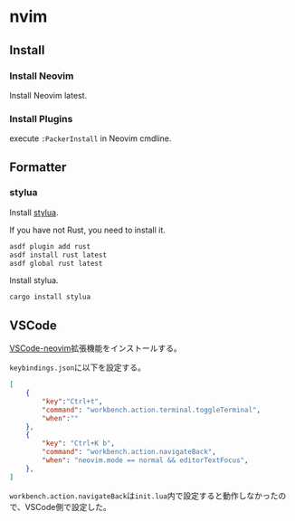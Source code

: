 # nvim

## Install

### Install Neovim
Install Neovim latest.

### Install Plugins
execute `:PackerInstall` in Neovim cmdline.

## Formatter

### stylua

Install [stylua](https://github.com/JohnnyMorganz/StyLua).

If you have not Rust, you need to install it.
```bash
asdf plugin add rust
asdf install rust latest
asdf global rust latest
```

Install stylua.
```bash
cargo install stylua
```

## VSCode

[VSCode-neovim](https://github.com/vscode-neovim/vscode-neovim)拡張機能をインストールする。

`keybindings.json`に以下を設定する。

```json
[
    {
        "key":"Ctrl+t",
        "command": "workbench.action.terminal.toggleTerminal",
        "when":""
    },
    {
        "key": "Ctrl+K b",
        "command": "workbench.action.navigateBack",
        "when": "neovim.mode == normal && editorTextFocus",
    },
]
```

`workbench.action.navigateBack`は`init.lua`内で設定すると動作しなかったので、VSCode側で設定した。
